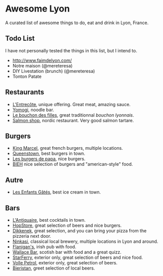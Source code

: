 # Awesome Lyon

A curated list of awesome things to do, eat and drink in Lyon, France.

## Todo List

I have not personally tested the things in this list, but I intend to.

* http://www.faimdelyon.com/
* Notre maison (@mereteresa)
* DIY Livestation (brunch) (@mereteresa)
* Tonton Patate

## Restaurants

* [L'Entrecôte](https://duckduckgo.com/?q=l%27entrecote+lyon&ia=places), unique offering. Great meat, amazing sauce.
* [Yomogi](https://duckduckgo.com/?q=yomogi+lyon&ia=places), noodle bar.
* [Le bouchon des filles](http://www.lyonresto.com/restaurant-Lyon/restaurant-Le-Bouchon-des-Filles-Lyon/restaurant-Le-Bouchon-des-Filles-Lyon-5367.html), great traditionnal *bouchon lyonnais*.
* [Salmon shop](https://duckduckgo.com/?q=salmon+shop+lyon&ia=places), nordic restaurant. Very good salmon tartare.

## Burgers

* [King Marcel](http://www.kingmarcel.fr/), great french burgers, multiple locations.
* [Queenstown](https://www.facebook.com/Queenstownlyon/), best burgers in town.
* [Les burgers de papa](http://www.lesburgersdepapa.fr/), nice burgers.
* [BIEH](http://www.bieh.fr/) nice selection of burgers and "american-style" food.

## Autre

* [Les Enfants Gâtés](https://duckduckgo.com/?q=les+enfants+gates+lyon&ia=places), best ice cream in town.

## Bars

* [L'Antiquaire](http://www.yelp.com/biz/l-antiquaire-lyon), best cocktails in town.
* [HopStore](https://www.facebook.com/hopstorelyon), great selection of beers and nice burgers.
* [Dikkenek](http://www.dikkenek-cafe.fr/), great selection, and you can bring your pizza from the pizzeria next door.
* [Ninkasi](https://www.ninkasi.fr/), classical local brewery, multiple locations in Lyon and around.
* [Flanigan's](https://flanigans.fr/en/), irish pub with food.
* [Wallace Bar](http://www.wallacebarlyon.com/), scotish bar with food and a great quizz.
* [StarFerry](http://www.star-ferry.com/beers/index.php), exterior only, great selection of beers and nice food.
* [Volle Petrol](https://www.facebook.com/vollepetrol/), exterior only, great selection of beers.
* [Bieristan](https://www.bieristan.fr/), greet selection of local beers.
